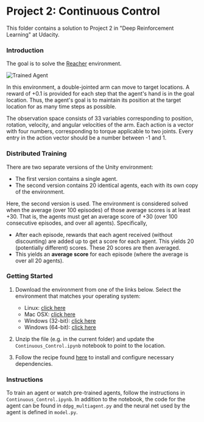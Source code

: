 [//]: # (Image References)

[image1]: https://user-images.githubusercontent.com/10624937/43851024-320ba930-9aff-11e8-8493-ee547c6af349.gif "Trained Agent"


# Project 2: Continuous Control

This folder contains a solution to Project 2 in "Deep Reinforcement Learning" at Udacity.

### Introduction

The goal is to solve the [Reacher](https://github.com/Unity-Technologies/ml-agents/blob/master/docs/Learning-Environment-Examples.md#reacher) environment.

![Trained Agent][image1]

In this environment, a double-jointed arm can move to target locations. A reward of +0.1 is provided for each step that the agent's hand is in the goal location. Thus, the agent's goal is to maintain its position at the target location for as many time steps as possible.

The observation space consists of 33 variables corresponding to position, rotation, velocity, and angular velocities of the arm. Each action is a vector with four numbers, corresponding to torque applicable to two joints. Every entry in the action vector should be a number between -1 and 1.

### Distributed Training

There are two separate versions of the Unity environment:
- The first version contains a single agent.
- The second version contains 20 identical agents, each with its own copy of the environment.  

Here, the second version is used. The environment is considered solved when the average (over 100 episodes) of those average scores is at least +30. That is, the agents must get an average score of +30 (over 100 consecutive episodes, and over all agents). Specifically,
- After each episode, rewards that each agent received (without discounting) are added up to get a score for each agent.  This yields 20 (potentially different) scores. These 20 scores are then averaged.  
- This yields an **average score** for each episode (where the average is over all 20 agents).


### Getting Started

1. Download the environment from one of the links below. Select the environment that matches your operating system:

    - Linux: [click here](https://s3-us-west-1.amazonaws.com/udacity-drlnd/P2/Reacher/Reacher_Linux.zip)
    - Mac OSX: [click here](https://s3-us-west-1.amazonaws.com/udacity-drlnd/P2/Reacher/Reacher.app.zip)
    - Windows (32-bit): [click here](https://s3-us-west-1.amazonaws.com/udacity-drlnd/P2/Reacher/Reacher_Windows_x86.zip)
    - Windows (64-bit): [click here](https://s3-us-west-1.amazonaws.com/udacity-drlnd/P2/Reacher/Reacher_Windows_x86_64.zip)    

2. Unzip the file (e.g. in the current folder) and update the `Continuous_Control.ipynb` notebook to point to the location. 

3. Follow the recipe found [here](https://github.com/udacity/deep-reinforcement-learning#dependencies) to install and configure necessary dependencies.

### Instructions

To train an agent or watch pre-trained agents, follow the instructions in `Continuous_Control.ipynb`. In addition to the notebook, the code for the agent can be found in `ddpg_multiagent.py` and the neural net used by the agent is defined in `model.py`.
